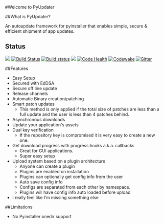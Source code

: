 #Welcome to PyUpdater


##What is PyUpdater?

An autoupdate framework for pyinstaller that enables simple, secure & efficient shipment of app updates.

## Status

[![](https://badge.fury.io/py/PyUpdater.svg)](http://badge.fury.io/py/PyUpdater)
[![Build Status](https://travis-ci.org/JMSwag/PyUpdater.svg?branch=master)](https://travis-ci.org/JMSwag/PyUpdater)
[![Build status](https://ci.appveyor.com/api/projects/status/6kex9r8i2625pw9u/branch/master?svg=true)](https://ci.appveyor.com/project/JMSwag/pyupdater/branch/master)
[![](https://requires.io/github/JMSwag/PyUpdater/requirements.svg?branch=master)](https://requires.io/github/JMSwag/PyUpdater/requirements/?branch=master)
[![Code Health](https://landscape.io/github/JMSwag/PyUpdater/master/landscape.svg?style=flat)](https://landscape.io/github/JMSwag/PyUpdater/master)
[![Codewake](https://www.codewake.com/badges/ask_question.svg)](https://www.codewake.com/p/pyupdater)
[![Gitter](https://badges.gitter.im/pyupdater/Lobby.svg)](https://gitter.im/pyupdater/Lobby?utm_source=badge&utm_medium=badge&utm_campaign=pr-badge)

##Features

- Easy Setup
- Secured with EdDSA
- Secure off line update
- Release channels
- Automatic Binary creation/patching
- Smart patch updates
    - This method is only applied if the total size of patches are less than a full update and the user is less than 4 patches behind.
- Asynchronous downloads
- Update your application's assets
- Dual key verification
    - If the repository key is compromised it is very easy to create a new one.
- Get download progress with progress hooks a.k.a. callbacks
    - Great for GUI applications.
    - Super easy setup
- Upload system based on a plugin architecture
    - Anyone can create a plugin
    - Plugins are enabled on installation
    - Plugins can optionally get config info from the user
    - Auto save config info
    - Configs are separated from each other by namespace.
    - Plugins will have config info auto loaded before upload
- I really feel like I'm missing something else


##Limitations

* No Pyinstaller onedir support